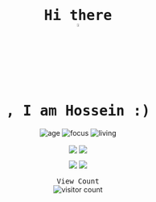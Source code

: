 <div align="center" >
<samp><h1> Hi there <img data-target="animated-image.replacedImage" alt="wave.gif" width="4%" height="4%" class="AnimatedImagePlayer-animatedImage" src="https://raw.githubusercontent.com/MartinHeinz/MartinHeinz/master/wave.gif" style="display: block; opacity: 1;">, I am Hossein :) </h1></samp>


<!-- ************************************************************ -->

<!--
<a href="https://github.com/imhshahdi/github-readme-stats">
  <img align="center" src="https://github-readme-stats.anuraghazra1.vercel.app/api?username=imhshahdi&show_icons=true&include_all_commits=true&theme=dark" alt="Hossein's github stats" />
</a>
<a href="https://github.com/imhshahdi/github-readme-stats">
  <img align="center" src="https://github-readme-stats.anuraghazra1.vercel.app/api/top-langs/?username=imhshahdi&layout=compact&theme=dark" />
</a>
-->

<!-- ************************************************************ -->


![age](https://img.shields.io/badge/age-22-blue)
![focus](https://img.shields.io/badge/focus-BlockchainDeveloper-brightgreen)
![living](https://img.shields.io/badge/living-iran-3c9)

<a href="https://github.com/imhshahdi">
<img align="center" src="https://github-readme-stats.vercel.app/api?username=imhshahdi&show_icons=true&count_private=true&include_all_commits=true&theme=nord" /></a>
<a href="https://github.com/imhshahdi">
<img align="center" src="https://github-readme-stats.vercel.app/api/top-langs/?username=imhshahdi&theme=nord" />
</a>
  
[<img src="https://img.icons8.com/color/48/000000/linkedin.png"/>](https://linkedin.com/in/imhshahdi)
[<img src="https://img.icons8.com/fluent/48/000000/telegram-app.png"/>](https://t.me/Imhshahdi)
  
<samp>View Count</samp>
<br />
<img src="https://profile-counter.glitch.me/{imhshahdi}/count.svg" alt="visitor count" />
  </div>


<!-- ************************************************************ -->


<!--
**imhshahdi/imhshahdi** is a ✨ _special_ ✨ repository because its `README.md` (this file) appears on your GitHub profile.

Here are some ideas to get you started:

- 🔭 I’m currently working on ...
- 🌱 I’m currently learning ...
- 👯 I’m looking to collaborate on ...
- 🤔 I’m looking for help with ...
- 💬 Ask me about ...
- 📫 How to reach me: ...
- 😄 Pronouns: ...
- ⚡ Fun fact: ...
-->
